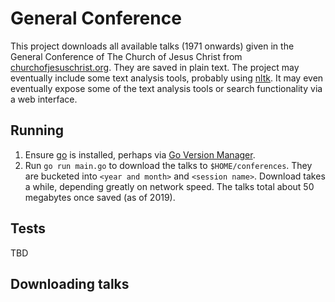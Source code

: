 # General Conference
This project downloads all available talks (1971 onwards) given in the General Conference of The Church of Jesus Christ from [churchofjesuschrist.org][the_church]. They are saved in plain text. The project may eventually include some text analysis tools, probably using [nltk][nltk]. It may even eventually expose some of the text analysis tools or search functionality via a web interface.


## Running
1. Ensure [go][go] is installed, perhaps via [Go Version Manager][gvm].
1. Run `go run main.go` to download the talks to `$HOME/conferences`. They are bucketed into `<year and month>` and `<session name>`. Download takes a while, depending greatly on network speed. The talks total about 50 megabytes once saved (as of 2019). 

## Tests
TBD

## Downloading talks

[go]: https://golang.org/
[gvm]: https://github.com/moovweb/gvm
[nltk]: https://www.nltk.org/
[the_church]: https://churchofjesuschrist.org
